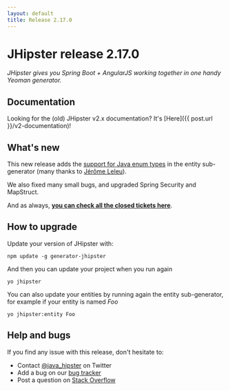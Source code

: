 ```yaml
---
layout: default
title: Release 2.17.0
---
```


JHipster release 2.17.0
==================

*JHipster gives you Spring Boot + AngularJS working together in one handy Yeoman generator.*

Documentation
----------

Looking for the (old) JHipster v2.x documentation? It's [Here]({{ post.url }}/v2-documentation)!

What's new
----------

This new release adds the [support for Java enum types](https://github.com/jhipster/generator-jhipster/issues/1376) in the entity sub-generator (many thanks to [Jérôme Leleu](https://twitter.com/leleuj)).

We also fixed many small bugs, and upgraded Spring Security and MapStruct.

And as always, __[you can check all the closed tickets here](https://github.com/jhipster/generator-jhipster/issues?q=milestone%3A2.17.0+is%3Aclosed)__.

How to upgrade
------------

Update your version of JHipster with:

```
npm update -g generator-jhipster
```

And then you can update your project when you run again

```
yo jhipster
```

You can also update your entities by running again the entity sub-generator, for example if your entity is named _Foo_

```
yo jhipster:entity Foo
```

Help and bugs
--------------

If you find any issue with this release, don't hesitate to:

- Contact [@java_hipster](https://twitter.com/java_hipster) on Twitter
- Add a bug on our [bug tracker](https://github.com/jhipster/generator-jhipster/issues?state=open)
- Post a question on [Stack Overflow](http://stackoverflow.com/tags/jhipster/info)
